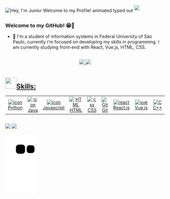 
<img src="https://readme-typing-svg.demolab.com?font=Operator+Mono&size=37&duration=2800&pause=2000&color=FAFAFA&center=true&vCenter=true&width=940&height=50&lines=Hey%2C+I'm+Junior+Welcome+to+my+Profile!" align="middle" alt="Hey, I'm Junior Welcome to my Profile! animated typed out">
<img  src="assests/borderseperator.gif">

##
### Welcome to my GitHub! 😁👋

- 🔭 I'm a student of information systems in Federal University of São Paulo, currently i'm focused on developing my skills in programming. I am currently studying front-end with React, Vue.js, HTML, CSS.

##

<div align="center">
  <a href="https://github.com/Juniorbasck">
  <img height="150em" src="https://github-readme-stats.vercel.app/api?username=Juniorbasck&show_icons=true&theme=radical&include_all_commits=true&count_private=true"/>
  <img height="150em" src="https://github-readme-stats.vercel.app/api/top-langs/?username=Juniorbasck&layout=compact&langs_count=7&theme=radical"/>
</div>
  
 ##
  
# <h2><img src="https://media.giphy.com/media/tZIxqCNZhC9YKasYf7/giphy.gif" width="35px" height="35px">Skills:</h2>
  
<table align="center">

  <tr>
    <td align="center" width="96">
      <a href="#macropower-tech">
        <img src="https://techstack-generator.vercel.app/python-icon.svg" alt="icon" width="65" height="65" />
      </a>
      <br>Python
    </td>
    <td align="center" width="96">
      <a href="#macropower-tech">
        <img src="https://techstack-generator.vercel.app/java-icon.svg" alt="icon" width="65" height="65" />
      </a>
      <br>Java
    <td align="center" width="96">
        <img src="https://techstack-generator.vercel.app/js-icon.svg" alt="icon" width="65" height="65" />
      <br>Javascript
    </td>
     <td align="center"  width="96">
        <img src="https://skillicons.dev/icons?i=html" width="48" height="48" alt="HTML" />
      <br>HTML
    </td>
    <td align="center" width="96">
        <img src="https://skillicons.dev/icons?i=css" width="48" height="48" alt="css" />
      <br>CSS
    </td>
    <td align="center" width="96">
      <a href="#git" >
        <img src="https://upload.wikimedia.org/wikipedia/commons/thumb/3/3f/Git_icon.svg/1200px-Git_icon.svg.png" width="48" height="48" alt="Git" />
      </a>
      <br>Git
    </td>
    <td align="center" width="96">
      <a href="#git" >
        <img src="https://skillicons.dev/icons?i=react" width="48" height="48" alt="react" />
      </a>
      <br>React.js
    </td>
    <td align="center" width="96">
      <a href="#git" >
        <img src="https://skillicons.dev/icons?i=vue" width="48" height="48" alt="vue" />
      </a>
      <br>Vue.js
    </td>
    <td align="center" width="96">
      <a href="#git" >
        <img src="https://skillicons.dev/icons?i=c" width="48" height="48" alt="C" />
      </a>
      <br>C++
    </td>
</tr>

</table>

  
  ##
  
  <div> 
  <a href = "mailto:adilson.juniorcomunicacao@gmail.com"><img src="https://img.shields.io/badge/-Gmail-%23333?style=for-the-badge&logo=gmail&logoColor=white" target="_blank"></a>
  <a href="https://www.linkedin.com/in/adilson-junior-9b960219b/" target="_blank"><img src="https://img.shields.io/badge/-LinkedIn-%230077B5?style=for-the-       badge&logo=linkedin&logoColor=white" target="_blank"></a> 
  </div>
  
   ![Snake animation](https://github.com/Juniorbasck/Juniorbasck/blob/output/github-contribution-grid-snake.svg)
    
 
    
